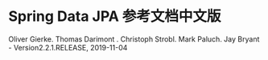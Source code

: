# Spring Data JPA 参考文档中文版

Oliver Gierke. Thomas Darimont . Christoph Strobl. Mark Paluch. Jay Bryant - Version2.2.1.RELEASE, 2019-11-04

